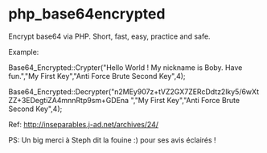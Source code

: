 # php_base64encrypted
Encrypt base64 via PHP. Short, fast, easy, practice and safe.

Example: 

 Base64_Encrypted::Crypter("Hello World ! My nickname is Boby. Have fun.","My First Key","Anti Force Brute Second Key",4);
 
 Base64_Encrypted::Decrypter("n2MEy907z+tVZ2GX7ZERcDdtz2lky5/6wXtZZ+3EDegtiZA4mnnRtp9sm+GDEna
","My First Key","Anti Force Brute Second Key",4);


Ref: http://inseparables.j-ad.net/archives/24/

PS: Un big merci à Steph dit la fouine :) pour ses avis éclairés !
